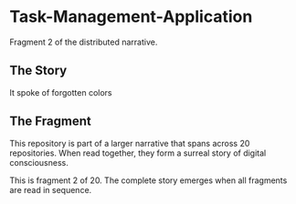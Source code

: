 # Task-Management-Application

Fragment 2 of the distributed narrative.

## The Story

It spoke of forgotten colors

## The Fragment

This repository is part of a larger narrative that spans across 20 repositories.
When read together, they form a surreal story of digital consciousness.

This is fragment 2 of 20. The complete story emerges when all fragments are read in sequence.
<!-- Fragment 2 whispers: 1 -->

<!-- Fragment 2 whispers: 2 -->

<!-- Fragment 2 whispers: 3 -->

<!-- Fragment 2 whispers: 4 -->

<!-- Fragment 2 whispers: 6 -->

<!-- Fragment 2 whispers: 8 -->

<!-- Fragment 2 whispers: 9 -->

<!-- Fragment 2 whispers: 11 -->

<!-- Fragment 2 whispers: 12 -->

<!-- Fragment 2 whispers: 13 -->

<!-- Fragment 2 whispers: 16 -->

<!-- Fragment 2 whispers: 17 -->

<!-- Fragment 2 whispers: 18 -->

<!-- Fragment 2 whispers: 19 -->

<!-- Fragment 2 whispers: 22 -->

<!-- Fragment 2 whispers: 23 -->

<!-- Fragment 2 whispers: 24 -->

<!-- Fragment 2 whispers: 26 -->

<!-- Fragment 2 whispers: 27 -->

<!-- Fragment 2 whispers: 29 -->

<!-- Fragment 2 whispers: 31 -->

<!-- Fragment 2 whispers: 32 -->

<!-- Fragment 2 whispers: 33 -->

<!-- Fragment 2 whispers: 34 -->

<!-- Fragment 2 whispers: 36 -->

<!-- Fragment 2 whispers: 37 -->

<!-- Fragment 2 whispers: 38 -->

<!-- Fragment 2 whispers: 39 -->

<!-- Fragment 2 whispers: 41 -->

<!-- Fragment 2 whispers: 43 -->

<!-- Fragment 2 whispers: 44 -->

<!-- Fragment 2 whispers: 46 -->

<!-- Fragment 2 whispers: 47 -->

<!-- Fragment 2 whispers: 48 -->

<!-- Fragment 2 whispers: 51 -->

<!-- Fragment 2 whispers: 52 -->

<!-- Fragment 2 whispers: 53 -->

<!-- Fragment 2 whispers: 54 -->

<!-- Fragment 2 whispers: 57 -->

<!-- Fragment 2 whispers: 58 -->

<!-- Fragment 2 whispers: 59 -->

<!-- Fragment 2 whispers: 61 -->

<!-- Fragment 2 whispers: 62 -->

<!-- Fragment 2 whispers: 64 -->

<!-- Fragment 2 whispers: 66 -->

<!-- Fragment 2 whispers: 67 -->

<!-- Fragment 2 whispers: 68 -->

<!-- Fragment 2 whispers: 69 -->

<!-- Fragment 2 whispers: 71 -->

<!-- Fragment 2 whispers: 72 -->

<!-- Fragment 2 whispers: 73 -->

<!-- Fragment 2 whispers: 74 -->

<!-- Fragment 2 whispers: 76 -->
